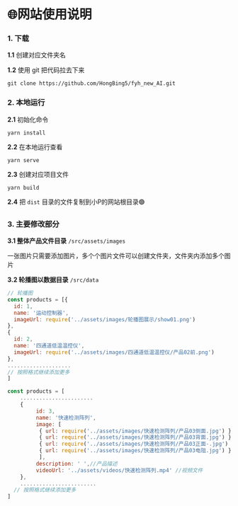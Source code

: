 # 🌐网站使用说明

### 1. 下载

**1.1** 创建对应文件夹名

**1.2** 使用 git 把代码拉去下来

```git
git clone https://github.com/HongBing5/fyh_new_AI.git
```

### 2. 本地运行

**2.1** 初始化命令

```yarn
yarn install
```

**2.2** 在本地运行查看

```yarn
yarn serve
```

**2.3** 创建对应项目文件

```yarn
yarn build
```

**2.4** 把 `dist` 目录的文件复制到小P的网站根目录🟢

### 3. 主要修改部分

**3.1 整体产品文件目录** `/src/assets/images`

一张图片只需要添加图片，多个个图片文件可以创建文件夹，文件夹内添加多个图片

**3.2 轮播图以数据目录** `/src/data`

```js
// 轮播图
const products = [{
  id: 1,
  name: '运动控制器',
  imageUrl: require('../assets/images/轮播图展示/show01.png')
},
{
  id: 2,
  name: '四通道低温温控仪',
  imageUrl: require('../assets/images/四通道低温温控仪/产品02前.png')
},
....................
// 按照格式继续添加更多
]
```

```js
const products = [
    .......................
    {
 		 id: 3,
 		 name: '快速检测阵列',
 		 image: [
 		  { url: require('../assets/images/快速检测阵列/产品03侧面.jpg') },
  		  { url: require('../assets/images/快速检测阵列/产品03背面.jpg') },
  		  { url: require('../assets/images/快速检测阵列/产品03正面-.jpg') },
   		  { url: require('../assets/images/快速检测阵列/产品03电阻.jpg') }
		  ],
 		 description: ' ',//产品描述
 		 videoUrl: '../assets/videos/快速检测阵列.mp4' //视频文件
	},
    ........................
  // 按照格式继续添加更多  
]
```



